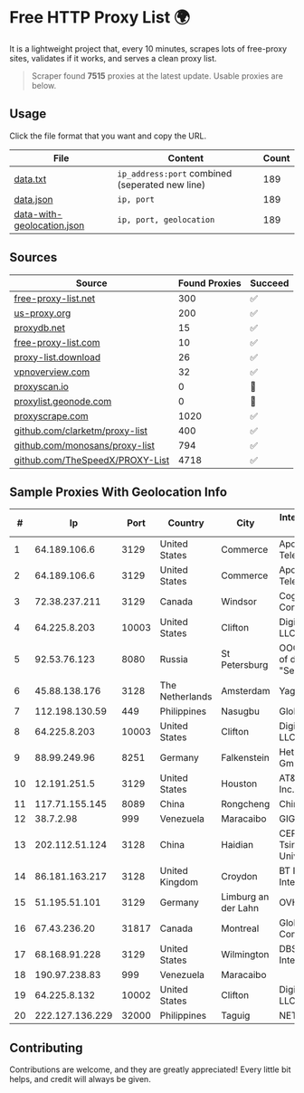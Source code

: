 
# Free HTTP Proxy List 🌍

It is a lightweight project that, every 10 minutes, scrapes lots of free-proxy sites, validates if it works, and serves a clean proxy list.


> Scraper found **7515** proxies at the latest update. Usable proxies are below.

## Usage

Click the file format that you want and copy the URL.


|File|Content|Count|
|----|-------|-----|
|[data.txt](https://raw.githubusercontent.com/themiralay/Proxy-List-World/master/data.txt)|`ip_address:port` combined (seperated new line)|189|
|[data.json](https://raw.githubusercontent.com/themiralay/Proxy-List-World/master/data.json)|`ip, port`|189|
|[data-with-geolocation.json](https://raw.githubusercontent.com/themiralay/Proxy-List-World/master/data-with-geolocation.json)|`ip, port, geolocation`|189|

## Sources

|Source|Found Proxies|Succeed|
|------|-------------|-------|
|[free-proxy-list.net](https://free-proxy-list.net)|300|✅|
|[us-proxy.org](https://www.us-proxy.org)|200|✅|
|[proxydb.net](http://proxydb.net)|15|✅|
|[free-proxy-list.com](https://free-proxy-list.com/?page=&port=&type%5B%5D=http&type%5B%5D=https&up_time=0&search=Search)|10|✅|
|[proxy-list.download](https://www.proxy-list.download/HTTP)|26|✅|
|[vpnoverview.com](https://vpnoverview.com/privacy/anonymous-browsing/free-proxy-servers)|32|✅|
|[proxyscan.io](https://www.proxyscan.io)|0|🚫|
|[proxylist.geonode.com](https://proxylist.geonode.com/api/proxy-list?limit=300&page=1&sort_by=lastChecked&sort_type=desc&protocols=http,https)|0|🚫|
|[proxyscrape.com](https://api.proxyscrape.com/v2/?request=displayproxies&protocol=http&timeout=10000&country=all&ssl=all&anonymity=all)|1020|✅|
|[github.com/clarketm/proxy-list](https://raw.githubusercontent.com/clarketm/proxy-list/master/proxy-list-raw.txt)|400|✅|
|[github.com/monosans/proxy-list](https://raw.githubusercontent.com/monosans/proxy-list/main/proxies/http.txt)|794|✅|
|[github.com/TheSpeedX/PROXY-List](https://raw.githubusercontent.com/TheSpeedX/PROXY-List/master/http.txt)|4718|✅|


## Sample Proxies With Geolocation Info

|#|Ip|Port|Country|City|Internet Service Provider|
|-|--|----|-------|----|-------------------------|
|1|64.189.106.6|3129|United States|Commerce|Apogee Telecom Inc.|
|2|64.189.106.6|3129|United States|Commerce|Apogee Telecom Inc.|
|3|72.38.237.211|3129|Canada|Windsor|Cogeco Connexion Inc.|
|4|64.225.8.203|10003|United States|Clifton|DigitalOcean, LLC|
|5|92.53.76.123|8080|Russia|St Petersburg|OOO "Network of data-centers "Selectel"|
|6|45.88.138.176|3128|The Netherlands|Amsterdam|Yaglom Labs Ltd|
|7|112.198.130.59|449|Philippines|Nasugbu|Globe Telecom|
|8|64.225.8.203|10003|United States|Clifton|DigitalOcean, LLC|
|9|88.99.249.96|8251|Germany|Falkenstein|Hetzner Online GmbH|
|10|12.191.251.5|3129|United States|Houston|AT&T Services, Inc.|
|11|117.71.155.145|8089|China|Rongcheng|Chinanet|
|12|38.7.2.98|999|Venezuela|Maracaibo|GIGAPOP, C.A.|
|13|202.112.51.124|3128|China|Haidian|CERNET2 IX at Tsinghua University|
|14|86.181.163.217|3128|United Kingdom|Croydon|BT Public Internet Service|
|15|51.195.51.101|3129|Germany|Limburg an der Lahn|OVH SAS|
|16|67.43.236.20|31817|Canada|Montreal|GloboTech Communications|
|17|68.168.91.228|3129|United States|Wilmington|DBS International|
|18|190.97.238.83|999|Venezuela|Maracaibo||
|19|64.225.8.132|10002|United States|Clifton|DigitalOcean, LLC|
|20|222.127.136.229|32000|Philippines|Taguig|NETWORK-IP|



## Contributing

Contributions are welcome, and they are greatly appreciated! Every
little bit helps, and credit will always be given.

